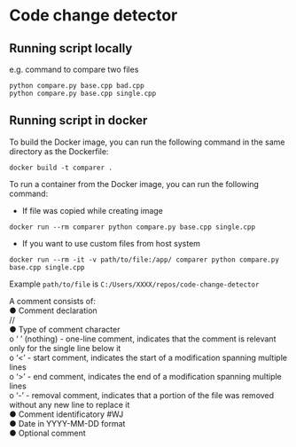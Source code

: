 # Code change detector

## Running script locally
e.g. command to compare two files
```
python compare.py base.cpp bad.cpp
python compare.py base.cpp single.cpp
```


## Running script in docker
To build the Docker image, you can run the following command in the same directory as the Dockerfile:
```
docker build -t comparer .
```
To run a container from the Docker image, you can run the following command:

- If file was copied while creating image
```
docker run --rm comparer python compare.py base.cpp single.cpp
```
- If you want to use custom files from host system
```
docker run --rm -it -v path/to/file:/app/ comparer python compare.py base.cpp single.cpp
```
Example `path/to/file` is  `C:/Users/XXXX/repos/code-change-detector`

A comment consists of: \
●	Comment declaration \
// \
●	Type of comment character \
o	‘ ’ (nothing) - one-line comment, indicates that the comment is relevant only for the single line below it \
o	‘<’ - start comment, indicates the start of a modification spanning multiple lines \
o	‘>’ - end comment, indicates the end of a modification spanning multiple lines \
o	‘-’ - removal comment, indicates that a portion of the file was removed without any new line to replace it \
●	Comment identificatory #WJ \
●	Date in YYYY-MM-DD format \
●	Optional comment
